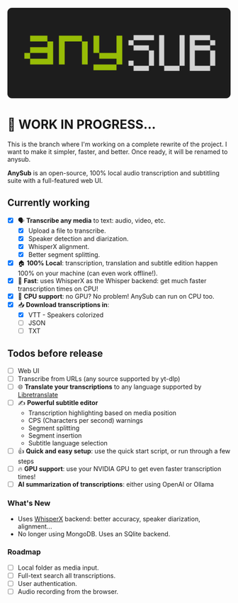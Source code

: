 [![anysub banner](misc/banner2.png)](https://anysub.org)

# 🚧 WORK IN PROGRESS...

This is the branch where I'm working on a complete rewrite of the project. I want to make it simpler, faster, and better. Once ready, it will be renamed to anysub.

**AnySub** is an open-source, 100% local audio transcription and subtitling suite with a full-featured web UI.

## Currently working

- [x] 🗣️ **Transcribe any media** to text: audio, video, etc.
  - [x] Upload a file to transcribe.
  - [x] Speaker detection and diarization.
  - [x] WhisperX alignment.
  - [x] Better segment splitting.

- [x] 🏠 **100% Local**: transcription, translation and subtitle edition happen 100% on your machine (can even work offline!).
- [x] 🚀 **Fast**: uses WhisperX as the Whisper backend: get much faster transcription times on CPU!
- [x] 🐎 **CPU support**: no GPU? No problem! AnySub can run on CPU too.
- [x] 📥 **Download transcriptions in**:
  - [x] VTT - Speakers colorized
  - [ ] JSON
  - [ ] TXT

## Todos before release

- [ ] Web UI
- [ ] Transcribe from URLs (any source supported by yt-dlp)
- [ ] 🌐 **Translate your transcriptions** to any language supported by [Libretranslate](https://libretranslate.com)
- [ ] ✍️ **Powerful subtitle editor**
  - Transcription highlighting based on media position
  - CPS (Characters per second) warnings
  - Segment splitting
  - Segment insertion
  - Subtitle language selection
- [ ] 👍 **Quick and easy setup**: use the quick start script, or run through a few steps
- [ ] 🔥 **GPU support**: use your NVIDIA GPU to get even faster transcription times!
- [ ] **AI summarization of transcriptions**: either using OpenAI or Ollama

### What's New

- Uses [WhisperX](https://github.com/m-bain/whisperX) backend: better accuracy, speaker diarization, alignment...
- No longer using MongoDB. Uses an SQlite backend.

### Roadmap

- [ ] Local folder as media input.
- [ ] Full-text search all transcriptions.
- [ ] User authentication.
- [ ] Audio recording from the browser.
